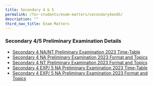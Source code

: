 ```yaml
---
title: Secondary 4 & 5
permalink: /for-students/exam-matters/secondary4and5/
description: ""
third_nav_title: Exam Matters
---
```

### Secondary 4/5 Preliminary Examination Details

* [Secondary 4 NA/NT Preliminary Examination 2023 Time-Table](/files/For%20Students/Exam%20Matters/4n%20prelims%202023%20tt_11july2023.pdf)
* [Secondary 4 NA Preliminary Examination 2023 Format and Topics](/files/For%20Students/Exam%20Matters/sec%204na%20preliminary%20exam%20format%20and%20topics%202023_student's%20copy.pdf)
* [Secondary 4 NT Preliminary Examination 2023 Format and Topics](/files/For%20Students/Exam%20Matters/sec%204nt%20preliminary%20exam%20format%20and%20topics%202023_student's%20copy.pdf)
* [Secondary 4 EXP/ 5 NA Preliminary Examination 2023 Time-Table](/files/For%20Students/Exam%20Matters/4e_5n_prelims%20tt%202023%20v4.pdf)
* [Secondary 4 EXP/ 5 NA Preliminary Examination 2023 Format and Topics](/files/For%20Students/Exam%20Matters/sec%204e_5n%20preliminary%20exam%20format%20and%20topics%202023_student's%20copy%20(002).pdf)